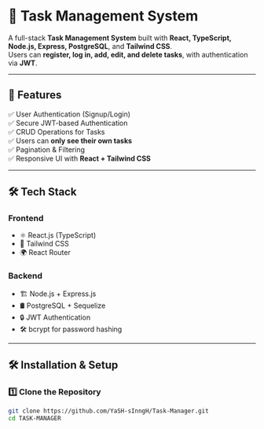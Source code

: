 # 📝 Task Management System

A full-stack **Task Management System** built with **React, TypeScript, Node.js, Express, PostgreSQL**, and **Tailwind CSS**.  
Users can **register, log in, add, edit, and delete tasks**, with authentication via **JWT**.

---

## 🚀 Features

✅ User Authentication (Signup/Login)  
✅ Secure JWT-based Authentication  
✅ CRUD Operations for Tasks  
✅ Users can **only see their own tasks**  
✅ Pagination & Filtering  
✅ Responsive UI with **React + Tailwind CSS**  

---

## 🛠 Tech Stack

### **Frontend**  
- ⚛️ React.js (TypeScript)  
- 🎨 Tailwind CSS  
- 🌍 React Router  

### **Backend**  
- 🏗 Node.js + Express.js  
- 🛢 PostgreSQL + Sequelize  
- 🔒 JWT Authentication  
- 🛠 bcrypt for password hashing  

---

## 🛠 Installation & Setup

### **1️⃣ Clone the Repository**
```sh
git clone https://github.com/YaSH-sInngH/Task-Manager.git
cd TASK-MANAGER

